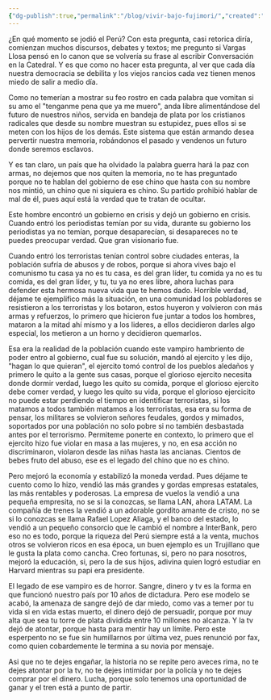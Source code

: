 ```yaml
---
{"dg-publish":true,"permalink":"/blog/vivir-bajo-fujimori/","created":"2024-07-18T21:18","updated":"2024-07-26T12:50"}
---
```


¿En qué momento se jodió el Perú? Con esta pregunta, casi retorica diría, comienzan muchos discursos, debates y textos; me pregunto si Vargas Llosa pensó en lo canon que se volvería su frase al escribir Conversación en la Catedral. Y es que como no hacer esta pregunta, al ver que cada día nuestra democracia se debilita y los viejos rancios cada vez tienen menos miedo de salir a medio día.

Como no temerían a mostrar su feo rostro en cada palabra que vomitan si su amo el "tenganme pena que ya me muero", anda libre alimentándose del futuro de nuestros niños, servida en bandeja de plata por los cristianos radicales que desde su nombre muestran su estupidez, pues ellos si se meten con los hijos de los demás. Este sistema que están armando desea pervertir nuestra memoria, robándonos el pasado y vendenos un futuro donde seremos esclavos.

Y es tan claro, un país que ha olvidado la palabra guerra hará la paz con armas, no dejemos que nos quiten la memoria, no te has preguntado porque no te hablan del gobierno de ese chino que hasta con su nombre nos mintió, un chino que ni siquiera es chino. Su partido prohibió hablar de mal de él, pues aquí está la verdad que te tratan de ocultar.

Este hombre encontró un gobierno en crisis y dejó un gobierno en crisis. Cuando entró los periodistas temían por su vida, durante su gobierno los periodistas ya no temían, porque desaparecían, si desapareces no te puedes preocupar verdad. Que gran visionario fue.

Cuando entró los terroristas tenían control sobre ciudades enteras, la población sufría de abusos y de robos, porque si ahora vives bajo el comunismo tu casa ya no es tu casa, es del gran líder, tu comida ya no es tu comida, es del gran líder, y tu, tu ya no eres libre, ahora luchas para defender esta hermosa nueva vida que te hemos dado. Horrible verdad, déjame te ejemplifico más la situación, en una comunidad los pobladores se resistieron a los terroristas y los botaron, estos huyeron y volvieron con más armas y refuerzos, lo primero que hicieron fue juntar a todos los hombres, mataron a la mitad ahí mismo y a los lideres, a ellos decidieron darles algo especial, los metieron a un horno y decidieron quemarlos. 

Esa era la realidad de la población cuando este vampiro hambriento de poder entro al gobierno, cual fue su solución, mandó al ejercito y les dijo, "hagan lo que quieran", el ejercito tomó control de los pueblos aledaños y primero le quito a la gente sus casas, porque el glorioso ejercito necesita donde dormir verdad, luego les quito su comida, porque el glorioso ejercito debe comer verdad, y luego les quito su vida, porque el glorioso ejercicito no puede estar perdiendo el tiempo en identificar terroristas, si los matamos a todos también matamos a los terroristas, esa era su forma de pensar, los militares se volvieron señores feudales, gordos y mimados, soportados por una población no solo pobre si no también desbastada antes por el terrorismo. Permiteme ponerte en contexto, lo primero que el ejercito hizo fue violar en masa a las mujeres, y no, en esa acción no discriminaron, violaron desde las niñas hasta las ancianas. Cientos de bebes fruto del abuso, ese es el legado del chino que no es chino.

Pero mejoró la economía y estabilizó la moneda verdad. Pues déjame te cuento como lo hizo, vendió las más grandes y gordas empresas estatales, las más rentables y poderosas. La empresa de vuelos la vendió a una pequeña empresita, no se si la conozcas, se llama LAN, ahora LATAM. La compañía de trenes la vendió a un adorable gordito amante de cristo, no se si lo conozcas se llama Rafael Lopez Aliaga, y el banco del estado, lo vendió a un pequeño consorcio que le cambió el nombre a InterBank, pero eso no es todo, porque la riqueza del Perú siempre está a la venta, muchos otros se volvieron ricos en esa época, un buen ejemplo es un Trujillano que le gusta la plata como cancha. Creo fortunas, si, pero no para nosotros, mejoró la educación, si, pero la de sus hijos, adivina quien logró estudiar en Harvard mientras su papi era presidente.

El legado de ese vampiro es de horror. Sangre, dinero y tv es la forma en que funcionó nuestro país por 10 años de dictadura. Pero ese modelo se acabó, la amenaza de sangre dejó de dar miedo, como vas a temer por tu vida si en vida estas muerto, el dinero dejó de persuadir, porque por muy alta que sea tu torre de plata dividida entre 10 millones no alcanza. Y la tv dejó de atontar, porque hasta para mentir hay un límite. Pero este esperpento no se fue sin humillarnos por última vez, pues renunció por fax, como quien cobardemente le termina a su novia por mensaje.

Asi que no te dejes engañar, la historia no se repite pero aveces rima, no te dejes atontar por la tv, no te dejes intimidar por la policía y no te dejes comprar por el dinero. Lucha, porque solo tenemos una oportunidad de ganar y el tren está a punto de partir.